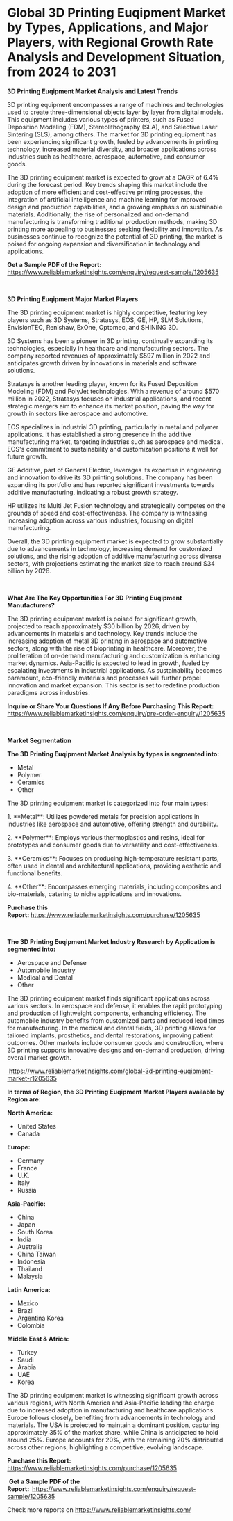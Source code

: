 <p><h1>Global 3D Printing Euqipment Market by Types, Applications, and Major Players, with Regional Growth Rate Analysis and Development Situation, from 2024 to 2031</h1></p><p><strong>3D Printing Euqipment Market Analysis and Latest Trends</strong></p>
<p><p>3D printing equipment encompasses a range of machines and technologies used to create three-dimensional objects layer by layer from digital models. This equipment includes various types of printers, such as Fused Deposition Modeling (FDM), Stereolithography (SLA), and Selective Laser Sintering (SLS), among others. The market for 3D printing equipment has been experiencing significant growth, fueled by advancements in printing technology, increased material diversity, and broader applications across industries such as healthcare, aerospace, automotive, and consumer goods.</p><p>The 3D printing equipment market is expected to grow at a CAGR of 6.4% during the forecast period. Key trends shaping this market include the adoption of more efficient and cost-effective printing processes, the integration of artificial intelligence and machine learning for improved design and production capabilities, and a growing emphasis on sustainable materials. Additionally, the rise of personalized and on-demand manufacturing is transforming traditional production methods, making 3D printing more appealing to businesses seeking flexibility and innovation. As businesses continue to recognize the potential of 3D printing, the market is poised for ongoing expansion and diversification in technology and applications.</p></p>
<p><strong>Get a Sample PDF of the Report:&nbsp;</strong> <a href="https://www.reliablemarketinsights.com/enquiry/request-sample/1205635?utm_campaign=1894&utm_medium=2&utm_source=Github&utm_content=ia&utm_term=31122024&utm_id=3d-printing-euqipment">https://www.reliablemarketinsights.com/enquiry/request-sample/1205635</a></p>
<p>&nbsp;</p>
<p><strong>3D Printing Euqipment Major Market Players</strong></p>
<p><p>The 3D printing equipment market is highly competitive, featuring key players such as 3D Systems, Stratasys, EOS, GE, HP, SLM Solutions, EnvisionTEC, Renishaw, ExOne, Optomec, and SHINING 3D. </p><p>3D Systems has been a pioneer in 3D printing, continually expanding its technologies, especially in healthcare and manufacturing sectors. The company reported revenues of approximately $597 million in 2022 and anticipates growth driven by innovations in materials and software solutions.</p><p>Stratasys is another leading player, known for its Fused Deposition Modeling (FDM) and PolyJet technologies. With a revenue of around $570 million in 2022, Stratasys focuses on industrial applications, and recent strategic mergers aim to enhance its market position, paving the way for growth in sectors like aerospace and automotive.</p><p>EOS specializes in industrial 3D printing, particularly in metal and polymer applications. It has established a strong presence in the additive manufacturing market, targeting industries such as aerospace and medical. EOS's commitment to sustainability and customization positions it well for future growth.</p><p>GE Additive, part of General Electric, leverages its expertise in engineering and innovation to drive its 3D printing solutions. The company has been expanding its portfolio and has reported significant investments towards additive manufacturing, indicating a robust growth strategy.</p><p>HP utilizes its Multi Jet Fusion technology and strategically competes on the grounds of speed and cost-effectiveness. The company is witnessing increasing adoption across various industries, focusing on digital manufacturing.</p><p>Overall, the 3D printing equipment market is expected to grow substantially due to advancements in technology, increasing demand for customized solutions, and the rising adoption of additive manufacturing across diverse sectors, with projections estimating the market size to reach around $34 billion by 2026.</p></p>
<p>&nbsp;</p>
<p><strong>What Are The Key Opportunities For 3D Printing Euqipment Manufacturers?</strong></p>
<p><p>The 3D printing equipment market is poised for significant growth, projected to reach approximately $30 billion by 2026, driven by advancements in materials and technology. Key trends include the increasing adoption of metal 3D printing in aerospace and automotive sectors, along with the rise of bioprinting in healthcare. Moreover, the proliferation of on-demand manufacturing and customization is enhancing market dynamics. Asia-Pacific is expected to lead in growth, fueled by escalating investments in industrial applications. As sustainability becomes paramount, eco-friendly materials and processes will further propel innovation and market expansion. This sector is set to redefine production paradigms across industries.</p></p>
<p><strong>Inquire or Share Your Questions If Any Before Purchasing This Report:</strong> <a href="https://www.reliablemarketinsights.com/enquiry/pre-order-enquiry/1205635?utm_campaign=1894&utm_medium=2&utm_source=Github&utm_content=ia&utm_term=31122024&utm_id=3d-printing-euqipment">https://www.reliablemarketinsights.com/enquiry/pre-order-enquiry/1205635</a></p>
<p>&nbsp;</p>
<p><strong>Market Segmentation</strong></p>
<p><strong>The 3D Printing Euqipment Market Analysis by types is segmented into:</strong></p>
<p><ul><li>Metal</li><li>Polymer</li><li>Ceramics</li><li>Other</li></ul></p>
<p><p>The 3D printing equipment market is categorized into four main types: </p><p>1. **Metal**: Utilizes powdered metals for precision applications in industries like aerospace and automotive, offering strength and durability. </p><p>2. **Polymer**: Employs various thermoplastics and resins, ideal for prototypes and consumer goods due to versatility and cost-effectiveness. </p><p>3. **Ceramics**: Focuses on producing high-temperature resistant parts, often used in dental and architectural applications, providing aesthetic and functional benefits. </p><p>4. **Other**: Encompasses emerging materials, including composites and bio-materials, catering to niche applications and innovations.</p></p>
<p><strong>Purchase this Report:&nbsp;</strong><a href="https://www.reliablemarketinsights.com/purchase/1205635?utm_campaign=1894&utm_medium=2&utm_source=Github&utm_content=ia&utm_term=31122024&utm_id=3d-printing-euqipment">https://www.reliablemarketinsights.com/purchase/1205635</a></p>
<p>&nbsp;</p>
<p><strong>The 3D Printing Euqipment Market Industry Research by Application is segmented into:</strong></p>
<p><ul><li>Aerospace and Defense</li><li>Automobile Industry</li><li>Medical and Dental</li><li>Other</li></ul></p>
<p><p>The 3D printing equipment market finds significant applications across various sectors. In aerospace and defense, it enables the rapid prototyping and production of lightweight components, enhancing efficiency. The automobile industry benefits from customized parts and reduced lead times for manufacturing. In the medical and dental fields, 3D printing allows for tailored implants, prosthetics, and dental restorations, improving patient outcomes. Other markets include consumer goods and construction, where 3D printing supports innovative designs and on-demand production, driving overall market growth.</p></p>
<p><a href="https://www.reliablemarketinsights.com/global-3d-printing-euqipment-market-r1205635?utm_campaign=1894&utm_medium=2&utm_source=Github&utm_content=ia&utm_term=31122024&utm_id=3d-printing-euqipment">&nbsp;https://www.reliablemarketinsights.com/global-3d-printing-euqipment-market-r1205635</a></p>
<p><strong>In terms of Region, the 3D Printing Euqipment Market Players available by Region are:</strong></p>
<p>
    <p> <strong> North America: </strong>
        <ul>
            <li>United States</li>
            <li>Canada</li>
        </ul>
        </p> 
    <p> <strong> Europe: </strong>
        <ul>
            <li>Germany</li>
            <li>France</li>
            <li>U.K.</li>
            <li>Italy</li>
            <li>Russia</li>
        </ul>
        </p> 
    <p> <strong> Asia-Pacific: </strong>
        <ul>
            <li>China</li>
            <li>Japan</li>
            <li>South Korea</li>
            <li>India</li>
            <li>Australia</li>
            <li>China Taiwan</li>
            <li>Indonesia</li>
            <li>Thailand</li>
            <li>Malaysia</li>
        </ul>
        </p> 
    <p> <strong> Latin America: </strong>
        <ul>
            <li>Mexico</li>
            <li>Brazil</li>
            <li>Argentina Korea</li>
            <li>Colombia</li>
        </ul>
        </p> 
    <p> <strong> Middle East & Africa: </strong>
        <ul>
            <li>Turkey</li>
            <li>Saudi</li>
            <li>Arabia</li>
            <li>UAE</li>
            <li>Korea</li>
        </ul>
    </p>
    </p>
<p><p>The 3D printing equipment market is witnessing significant growth across various regions, with North America and Asia-Pacific leading the charge due to increased adoption in manufacturing and healthcare applications. Europe follows closely, benefiting from advancements in technology and materials. The USA is projected to maintain a dominant position, capturing approximately 35% of the market share, while China is anticipated to hold around 25%. Europe accounts for 20%, with the remaining 20% distributed across other regions, highlighting a competitive, evolving landscape.</p></p>
<p><strong>Purchase this Report: </strong><a href="https://www.reliablemarketinsights.com/purchase/1205635?utm_campaign=1894&utm_medium=2&utm_source=Github&utm_content=ia&utm_term=31122024&utm_id=3d-printing-euqipment">https://www.reliablemarketinsights.com/purchase/1205635</a></p>
<p>&nbsp;<strong>Get a Sample PDF of the Report:&nbsp;&nbsp;</strong><a href="https://www.reliablemarketinsights.com/enquiry/request-sample/1205635?utm_campaign=1894&utm_medium=2&utm_source=Github&utm_content=ia&utm_term=31122024&utm_id=3d-printing-euqipment">https://www.reliablemarketinsights.com/enquiry/request-sample/1205635</a></p>
<p><strong></strong></p>
<p>Check more reports on <a href="https://www.reliablemarketinsights.com/?utm_campaign=1894&utm_medium=2&utm_source=Github&utm_content=ia&utm_term=31122024&utm_id=3d-printing-euqipment">https://www.reliablemarketinsights.com/</a></p>